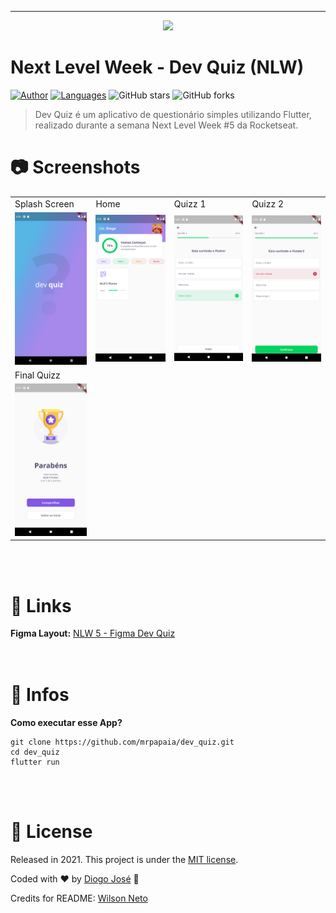 <hr />

<p align="center">
  <img src="https://raw.githubusercontent.com/wilsonneto-dev/NextLevelWeek5-Flutter-Dev-Quiz/master/.github/cover.png"/>
</p>

# Next Level Week - Dev Quiz (NLW)

[![Author](https://img.shields.io/badge/author-mrpapaia-AD1256?style=flat-square)](https://github.com/souzavaltenis)
[![Languages](https://img.shields.io/github/languages/count/mrpapaia/dev_quiz?color=%23AD1256&style=flat-square)](#)
![GitHub stars](https://img.shields.io/github/stars/mrpapaia/dev_quiz?style=flat-square)
![GitHub forks](https://img.shields.io/github/forks/mrpapaia/dev_quiz?style=flat-square)

> Dev Quiz é um aplicativo de questionário simples utilizando Flutter, realizado durante a semana Next Level Week #5 da Rocketseat.

# 📷 Screenshots

<table>
  <tr>
    <td>Splash Screen</td>
    <td>Home</td>
    <td>Quizz 1</td>
    <td>Quizz 2</td>
  </tr>
  <tr>
    <td><img src="/screenshots/1)print_splash.png" width="200px;" alt="Splash Screen"/></td>
    <td><img src="/screenshots/2)print_home.png" width="200px;" alt="Home"/></td>
    <td><img src="/screenshots/3)print_quizz_1.png" width="200px;" alt="Quizz 1"/></td>
    <td><img src="/screenshots/4)print_quizz_2.png" width="200px;" alt="Quizz 2"/></td>
  </tr>
    <tr>
    <td>Final Quizz</td>
  </tr>
  <tr>
    <td><img src="/screenshots/5)print_quizz_final.png" width="200px;" alt="Final Quizz"/></td>
  </tr>
 </table>

<br /> <br />
# 🔗 Links

**Figma Layout:** <a target="_blank" href="https://www.figma.com/file/dKcKSGjENpxB0Rr45tEFTB/DevQuiz-Copy">NLW 5 - Figma Dev Quiz</a><br />
<br /> <br />

# 📘 Infos

**Como executar esse App?** 

```
git clone https://github.com/mrpapaia/dev_quiz.git
cd dev_quiz
flutter run
```

<br /> <br />
# :closed_book: License

Released in 2021.
This project is under the [MIT license](https://opensource.org/licenses/MIT).

Coded with :heart: by [Diogo José](https://github.com/mrpapaia) 🚀

Credits for README: [Wilson Neto](https://github.com/wilsonneto-dev)
